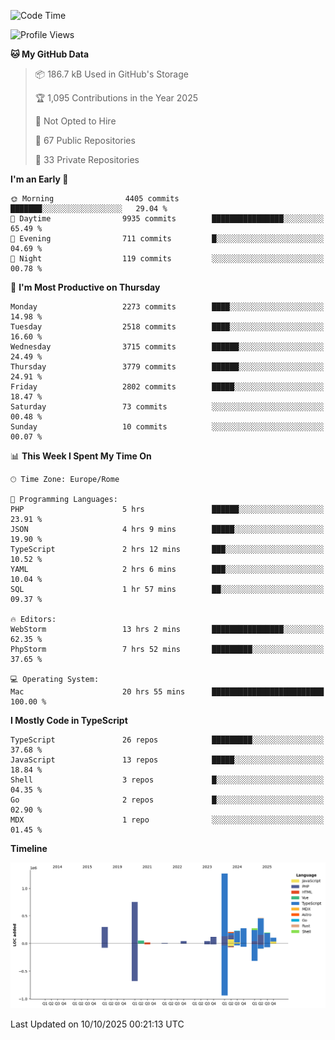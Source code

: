 <!--START_SECTION:waka-->
![Code Time](http://img.shields.io/badge/Code%20Time-6%2C260%20hrs%2011%20mins-blue)

![Profile Views](http://img.shields.io/badge/Profile%20Views-3-blue)

**🐱 My GitHub Data** 

> 📦 186.7 kB Used in GitHub's Storage 
 > 
> 🏆 1,095 Contributions in the Year 2025
 > 
> 🚫 Not Opted to Hire
 > 
> 📜 67 Public Repositories 
 > 
> 🔑 33 Private Repositories 
 > 
**I'm an Early 🐤** 

```text
🌞 Morning                4405 commits        ███████░░░░░░░░░░░░░░░░░░   29.04 % 
🌆 Daytime                9935 commits        ████████████████░░░░░░░░░   65.49 % 
🌃 Evening                711 commits         █░░░░░░░░░░░░░░░░░░░░░░░░   04.69 % 
🌙 Night                  119 commits         ░░░░░░░░░░░░░░░░░░░░░░░░░   00.78 % 
```
📅 **I'm Most Productive on Thursday** 

```text
Monday                   2273 commits        ████░░░░░░░░░░░░░░░░░░░░░   14.98 % 
Tuesday                  2518 commits        ████░░░░░░░░░░░░░░░░░░░░░   16.60 % 
Wednesday                3715 commits        ██████░░░░░░░░░░░░░░░░░░░   24.49 % 
Thursday                 3779 commits        ██████░░░░░░░░░░░░░░░░░░░   24.91 % 
Friday                   2802 commits        █████░░░░░░░░░░░░░░░░░░░░   18.47 % 
Saturday                 73 commits          ░░░░░░░░░░░░░░░░░░░░░░░░░   00.48 % 
Sunday                   10 commits          ░░░░░░░░░░░░░░░░░░░░░░░░░   00.07 % 
```


📊 **This Week I Spent My Time On** 

```text
🕑︎ Time Zone: Europe/Rome

💬 Programming Languages: 
PHP                      5 hrs               ██████░░░░░░░░░░░░░░░░░░░   23.91 % 
JSON                     4 hrs 9 mins        █████░░░░░░░░░░░░░░░░░░░░   19.90 % 
TypeScript               2 hrs 12 mins       ███░░░░░░░░░░░░░░░░░░░░░░   10.52 % 
YAML                     2 hrs 6 mins        ███░░░░░░░░░░░░░░░░░░░░░░   10.04 % 
SQL                      1 hr 57 mins        ██░░░░░░░░░░░░░░░░░░░░░░░   09.37 % 

🔥 Editors: 
WebStorm                 13 hrs 2 mins       ████████████████░░░░░░░░░   62.35 % 
PhpStorm                 7 hrs 52 mins       █████████░░░░░░░░░░░░░░░░   37.65 % 

💻 Operating System: 
Mac                      20 hrs 55 mins      █████████████████████████   100.00 % 
```

**I Mostly Code in TypeScript** 

```text
TypeScript               26 repos            █████████░░░░░░░░░░░░░░░░   37.68 % 
JavaScript               13 repos            █████░░░░░░░░░░░░░░░░░░░░   18.84 % 
Shell                    3 repos             █░░░░░░░░░░░░░░░░░░░░░░░░   04.35 % 
Go                       2 repos             █░░░░░░░░░░░░░░░░░░░░░░░░   02.90 % 
MDX                      1 repo              ░░░░░░░░░░░░░░░░░░░░░░░░░   01.45 % 
```



**Timeline**

![Lines of Code chart](https://raw.githubusercontent.com/frnwtr/frnwtr/main/assets/bar_graph.png)


 Last Updated on 10/10/2025 00:21:13 UTC
<!--END_SECTION:waka-->